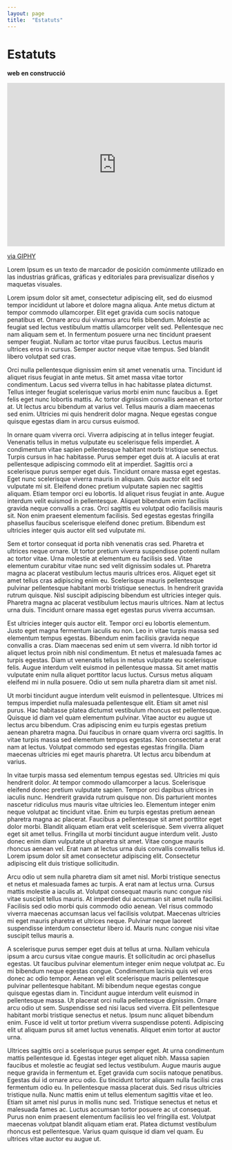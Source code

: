```yaml
---
layout: page
title:  "Estatuts"
---
```


# Estatuts

**web en construcció**

<div style="width:100%;height:0;padding-bottom:75%;position:relative;"><iframe src="https://giphy.com/embed/fVeAI9dyD5ssIFyOyM" width="100%" height="100%" style="position:absolute" frameBorder="0" class="giphy-embed" allowFullScreen></iframe></div><p><a href="https://giphy.com/gifs/OctoNation-work-construction-fVeAI9dyD5ssIFyOyM">via GIPHY</a></p>

Lorem Ipsum es un texto de marcador de posición comúnmente utilizado en las industrias gráficas, gráficas y editoriales para previsualizar diseños y maquetas visuales.

Lorem ipsum dolor sit amet, consectetur adipiscing elit, sed do eiusmod tempor incididunt ut labore et dolore magna aliqua. Ante metus dictum at tempor commodo ullamcorper. Elit eget gravida cum sociis natoque penatibus et. Ornare arcu dui vivamus arcu felis bibendum. Molestie ac feugiat sed lectus vestibulum mattis ullamcorper velit sed. Pellentesque nec nam aliquam sem et. In fermentum posuere urna nec tincidunt praesent semper feugiat. Nullam ac tortor vitae purus faucibus. Lectus mauris ultrices eros in cursus. Semper auctor neque vitae tempus. Sed blandit libero volutpat sed cras.

Orci nulla pellentesque dignissim enim sit amet venenatis urna. Tincidunt id aliquet risus feugiat in ante metus. Sit amet massa vitae tortor condimentum. Lacus sed viverra tellus in hac habitasse platea dictumst. Tellus integer feugiat scelerisque varius morbi enim nunc faucibus a. Eget felis eget nunc lobortis mattis. Ac tortor dignissim convallis aenean et tortor at. Ut lectus arcu bibendum at varius vel. Tellus mauris a diam maecenas sed enim. Ultricies mi quis hendrerit dolor magna. Neque egestas congue quisque egestas diam in arcu cursus euismod.

In ornare quam viverra orci. Viverra adipiscing at in tellus integer feugiat. Venenatis tellus in metus vulputate eu scelerisque felis imperdiet. A condimentum vitae sapien pellentesque habitant morbi tristique senectus. Turpis cursus in hac habitasse. Purus semper eget duis at. A iaculis at erat pellentesque adipiscing commodo elit at imperdiet. Sagittis orci a scelerisque purus semper eget duis. Tincidunt ornare massa eget egestas. Eget nunc scelerisque viverra mauris in aliquam. Quis auctor elit sed vulputate mi sit. Eleifend donec pretium vulputate sapien nec sagittis aliquam. Etiam tempor orci eu lobortis. Id aliquet risus feugiat in ante. Augue interdum velit euismod in pellentesque. Aliquet bibendum enim facilisis gravida neque convallis a cras. Orci sagittis eu volutpat odio facilisis mauris sit. Non enim praesent elementum facilisis. Sed egestas egestas fringilla phasellus faucibus scelerisque eleifend donec pretium. Bibendum est ultricies integer quis auctor elit sed vulputate mi.

Sem et tortor consequat id porta nibh venenatis cras sed. Pharetra et ultrices neque ornare. Ut tortor pretium viverra suspendisse potenti nullam ac tortor vitae. Urna molestie at elementum eu facilisis sed. Vitae elementum curabitur vitae nunc sed velit dignissim sodales ut. Pharetra magna ac placerat vestibulum lectus mauris ultrices eros. Aliquet eget sit amet tellus cras adipiscing enim eu. Scelerisque mauris pellentesque pulvinar pellentesque habitant morbi tristique senectus. In hendrerit gravida rutrum quisque. Nisl suscipit adipiscing bibendum est ultricies integer quis. Pharetra magna ac placerat vestibulum lectus mauris ultrices. Nam at lectus urna duis. Tincidunt ornare massa eget egestas purus viverra accumsan.

Est ultricies integer quis auctor elit. Tempor orci eu lobortis elementum. Justo eget magna fermentum iaculis eu non. Leo in vitae turpis massa sed elementum tempus egestas. Bibendum enim facilisis gravida neque convallis a cras. Diam maecenas sed enim ut sem viverra. Id nibh tortor id aliquet lectus proin nibh nisl condimentum. Et netus et malesuada fames ac turpis egestas. Diam ut venenatis tellus in metus vulputate eu scelerisque felis. Augue interdum velit euismod in pellentesque massa. Sit amet mattis vulputate enim nulla aliquet porttitor lacus luctus. Cursus metus aliquam eleifend mi in nulla posuere. Odio ut sem nulla pharetra diam sit amet nisl.

Ut morbi tincidunt augue interdum velit euismod in pellentesque. Ultrices mi tempus imperdiet nulla malesuada pellentesque elit. Etiam sit amet nisl purus. Hac habitasse platea dictumst vestibulum rhoncus est pellentesque. Quisque id diam vel quam elementum pulvinar. Vitae auctor eu augue ut lectus arcu bibendum. Cras adipiscing enim eu turpis egestas pretium aenean pharetra magna. Dui faucibus in ornare quam viverra orci sagittis. In vitae turpis massa sed elementum tempus egestas. Non consectetur a erat nam at lectus. Volutpat commodo sed egestas egestas fringilla. Diam maecenas ultricies mi eget mauris pharetra. Ut lectus arcu bibendum at varius.

In vitae turpis massa sed elementum tempus egestas sed. Ultricies mi quis hendrerit dolor. At tempor commodo ullamcorper a lacus. Scelerisque eleifend donec pretium vulputate sapien. Tempor orci dapibus ultrices in iaculis nunc. Hendrerit gravida rutrum quisque non. Dis parturient montes nascetur ridiculus mus mauris vitae ultricies leo. Elementum integer enim neque volutpat ac tincidunt vitae. Enim eu turpis egestas pretium aenean pharetra magna ac placerat. Faucibus a pellentesque sit amet porttitor eget dolor morbi. Blandit aliquam etiam erat velit scelerisque. Sem viverra aliquet eget sit amet tellus. Fringilla ut morbi tincidunt augue interdum velit. Justo donec enim diam vulputate ut pharetra sit amet. Vitae congue mauris rhoncus aenean vel. Erat nam at lectus urna duis convallis convallis tellus id. Lorem ipsum dolor sit amet consectetur adipiscing elit. Consectetur adipiscing elit duis tristique sollicitudin.

Arcu odio ut sem nulla pharetra diam sit amet nisl. Morbi tristique senectus et netus et malesuada fames ac turpis. A erat nam at lectus urna. Cursus mattis molestie a iaculis at. Volutpat consequat mauris nunc congue nisi vitae suscipit tellus mauris. At imperdiet dui accumsan sit amet nulla facilisi. Facilisis sed odio morbi quis commodo odio aenean. Vel risus commodo viverra maecenas accumsan lacus vel facilisis volutpat. Maecenas ultricies mi eget mauris pharetra et ultrices neque. Pulvinar neque laoreet suspendisse interdum consectetur libero id. Mauris nunc congue nisi vitae suscipit tellus mauris a.

A scelerisque purus semper eget duis at tellus at urna. Nullam vehicula ipsum a arcu cursus vitae congue mauris. Et sollicitudin ac orci phasellus egestas. Ut faucibus pulvinar elementum integer enim neque volutpat ac. Eu mi bibendum neque egestas congue. Condimentum lacinia quis vel eros donec ac odio tempor. Aenean vel elit scelerisque mauris pellentesque pulvinar pellentesque habitant. Mi bibendum neque egestas congue quisque egestas diam in. Tincidunt augue interdum velit euismod in pellentesque massa. Ut placerat orci nulla pellentesque dignissim. Ornare arcu odio ut sem. Suspendisse sed nisi lacus sed viverra. Elit pellentesque habitant morbi tristique senectus et netus. Ipsum nunc aliquet bibendum enim. Fusce id velit ut tortor pretium viverra suspendisse potenti. Adipiscing elit ut aliquam purus sit amet luctus venenatis. Aliquet enim tortor at auctor urna.

Ultrices sagittis orci a scelerisque purus semper eget. At urna condimentum mattis pellentesque id. Egestas integer eget aliquet nibh. Massa sapien faucibus et molestie ac feugiat sed lectus vestibulum. Augue mauris augue neque gravida in fermentum et. Eget gravida cum sociis natoque penatibus. Egestas dui id ornare arcu odio. Eu tincidunt tortor aliquam nulla facilisi cras fermentum odio eu. In pellentesque massa placerat duis. Sed risus ultricies tristique nulla. Nunc mattis enim ut tellus elementum sagittis vitae et leo. Etiam sit amet nisl purus in mollis nunc sed. Tristique senectus et netus et malesuada fames ac. Luctus accumsan tortor posuere ac ut consequat. Purus non enim praesent elementum facilisis leo vel fringilla est. Volutpat maecenas volutpat blandit aliquam etiam erat. Platea dictumst vestibulum rhoncus est pellentesque. Varius quam quisque id diam vel quam. Eu ultrices vitae auctor eu augue ut.
